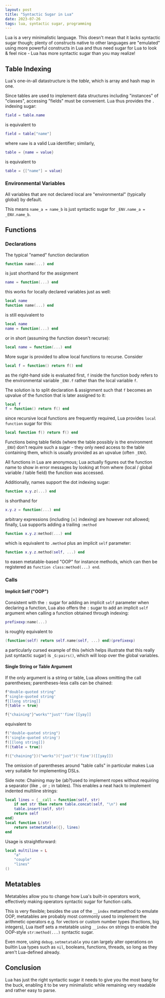 ```yaml
---
layout: post
title: "Syntactic Sugar in Lua"
date: 2023-07-26
tags: lua, syntactic sugar, programming
---
```


Lua is a very minimalistic language.
This doesn't mean that it lacks syntactic sugar though;
plenty of constructs native to other languages are "emulated"
using more powerful constructs in Lua and thus need sugar
for Lua to look & feel nice - Lua has more syntactic sugar than you may realize!

## Table Indexing

Lua's one-in-all datastructure is the *table*, which is array and hash map in one.

Since tables are used to implement data structures including "instances" of "classes",
accessing "fields" must be convenient. Lua thus provides the `.` indexing sugar:

```lua
field = table.name
```

is equivalent to

```lua
field = table["name"]
```

where `name` is a valid Lua identifier; similarly,

```lua
table = {name = value}
```

is equivalent to

```lua
table = {["name"] = value}
```

### Environmental Variables

All variables that are not declared local are "environmental" (typically global) by default.

This means `name_a = name_b` is just syntactic sugar for `_ENV.name_a = _ENV.name_b`.

## Functions

### Declarations

The typical "named" function declaration

```lua
function name(...) end
```

is just shorthand for the assignment

```lua
name = function(...) end
```

this works for locally declared variables just as well:

```lua
local name
function name(...) end
```

is still equivalent to

```lua
local name
name = function(...) end
```

or in short (assuming the function doesn't recurse):

```lua
local name = function(...) end
```

More sugar is provided to allow local functions to recurse. Consider

```lua
local f = function() return f() end
```

as the right-hand side is evaluated first, `f` inside the function body refers to the environmental variable `_ENV.f` rather than the local variable `f`.

The solution is to split declaration & assignment such that `f` becomes an upvalue of the function that is later assigned to it:

```lua
local f
f = function() return f() end
```

since recursive local functions are frequently required, Lua provides `local function` sugar for this:

```lua
local function f() return f() end
```

Functions being table fields (where the table possibly is the environment `_ENV`) don't require such a sugar
\- they only need access to the table containing them, which is usually provided as an upvalue (often `_ENV`).

All functions in Lua are anonymous; Lua actually figures out the function name to show in error messages
by looking at from where (local / global variable / table field) the function was accessed.

Additionally, names support the dot indexing sugar:

```lua
function x.y.z(...) end
```

is shorthand for

```lua
x.y.z = function(...) end
```

arbitrary expressions (including `[x]` indexing) are however not allowed;
finally, Lua supports adding a trailing `:method`

```lua
function x.y.z:method(...) end
```

which is equivalent to `.method` plus an implicit `self` parameter:

```lua
function x.y.z.method(self, ...) end
```

to easen metatable-based "OOP" for instance methods, which can then be registered as `function class:method(...) end`.

### Calls

#### Implicit Self ("OOP")

Consistent with the `:` sugar for adding an implicit `self` parameter when declaring a function,
Lua also offers the `:` sugar to add an implicit `self` argument when calling a function obtained through indexing:

```lua
prefixexp:name(...)
```

is roughly equivalent to

```lua
(function(self) return self.name(self, ...) end)(prefixexp)
```

a particularly cursed example of this (which helps illustrate that this really just syntactic sugar)
is `_G:pairs()`, which will loop over the global variables.

#### Single String or Table Argument

If the only argument is a string or table, Lua allows omitting the call parentheses; parentheses-less calls can be chained:

```lua
f"double-quoted string"
f'single-quoted string'
f[[long string]]
f{table = true}

f{"chaining"}"works""just"'fine'[[yay]]
```

equivalent to

```lua
f("double-quoted string")
f('single-quoted string')
f([[long string]])
f({table = true})

f({"chaining"})("works")("just")('fine')([[yay]])
```

The omission of parentheses around "table calls" in particular makes Lua very suitable for implementing DSLs.

Side note: Chaining may be (ab?)used to implement ropes without requiring a separator (like `,` or `;` in tables).
This enables a neat hack to implement indented multiline strings:

```lua
local lines = {__call = function(self, str)
	if not str then return table.concat(self, "\n") end
	table.insert(self, str)
	return self
end}
local function L(str)
	return setmetatable({}, lines)
end
```

Usage is straightforward:

```lua
local multiline = L
	"a"
	"couple"
	"lines"
()
```

## Metatables

Metatables allow you to change how Lua's built-in operators work,
effectively making operators syntactic sugar for function calls.

This is very flexible; besides the use of the `__index` metamethod to emulate OOP,
metatables are probably most commonly used to implement the arithmetic operators
e.g. for vectors or custom number types (fractions, big integers),
Lua itself sets a metatable using `__index` on strings to enable the OOP-style `str:method(...)` syntactic sugar.

Even more, using `debug.setmetatable` you can largely alter operations on builtin Lua types
such as `nil`, booleans, functions, threads, so long as they aren't Lua-defined already.

## Conclusion

Lua has just the right syntactic sugar it needs to give you the most bang for the buck,
enabling it to be very minimalistic while remaining very readable and rather easy to parse.
